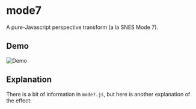 # mode7

A pure-Javascript perspective transform (a la SNES Mode 7).

## Demo

![Demo](https://github.com/Cubified/mode7/raw/master/demo.gif)

## Explanation

There is a bit of information in `mode7.js`, but here is another explanation of the effect:

